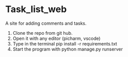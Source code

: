 # Task_list_web
A site for adding comments and tasks.
1. Clone the repo from git hub.
2. Open it with any editor (picharm, vscode)
3. Type in the terminal pip install -r requirements.txt
4. Start the program with python manage.py runserver
